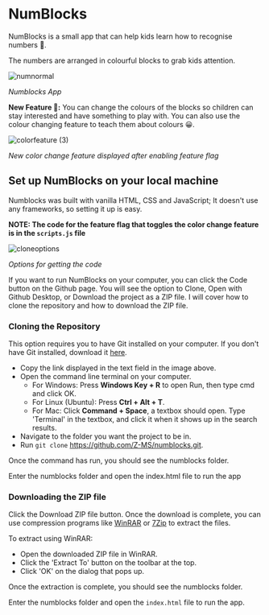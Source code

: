 # NumBlocks
NumBlocks is a small app that can help kids learn how to recognise numbers 🙂.

The numbers are arranged in colourful blocks to grab kids attention.


![numnormal](https://user-images.githubusercontent.com/71462377/174052754-4803eeb0-7606-4b8b-9512-725ec01d8ce6.jpg)

*Numblocks App*	




**New Feature 🎉:** You can change the colours of the blocks so children can stay interested and have something to play with. You can also use the colour changing feature to teach them about colours 😀.



![colorfeature (3)](https://user-images.githubusercontent.com/71462377/174052845-169afac6-ae86-45dc-af64-ea1f886cbfa8.jpg)

*New color change feature displayed after enabling feature flag*



## Set up NumBlocks on your local machine
Numblocks was built with vanilla HTML, CSS and JavaScript; It doesn't use any frameworks, so setting it up is easy.

**NOTE: The code for the feature flag that toggles the color change feature is in the `scripts.js` file**


![cloneoptions](https://user-images.githubusercontent.com/71462377/174054100-3e32560b-bca8-4eed-a5a9-afd2fcef6397.jpg)


*Options for getting the code*


If you want to run NumBlocks on your computer, you can click the Code button on the Github page. You will see the option to Clone, Open with Github Desktop, or Download the project as a ZIP file. I will cover how to clone the repository and how to download the ZIP file.

### Cloning the Repository
This option requires you to have Git installed on your computer. If you don't have Git installed, download it [here](https://git-scm.com/downloads).

* Copy the link displayed in the text field in the image above.
* Open the command line terminal on your computer.
	* For Windows: Press **Windows Key + R** to open Run, then type cmd and click OK.
	* For Linux (Ubuntu): Press **Ctrl + Alt + T**.
	* For Mac: Click **Command + Space**, a textbox should open. Type 'Terminal' in the textbox, and click it when it shows up in the search results.
* Navigate to the folder you want the project to be in.
* Run `git clone` https://github.com/Z-MS/numblocks.git.

Once the command has run, you should see the numblocks folder.

Enter the numblocks folder and open the index.html file to run the app 

### Downloading the ZIP file
Click the Download ZIP file button. Once the download is complete, you can use compression programs like [WinRAR](https://www.win-rar.com) or [7Zip](https://www.7-zip.org) to extract the files.

To extract using WinRAR:
* Open the downloaded ZIP file in WinRAR.
* Click the 'Extract To' button on the toolbar at the top.
* Click 'OK' on the dialog that pops up.

Once the extraction is complete, you should see the numblocks folder.

Enter the numblocks folder and open the `index.html` file to run the app.

